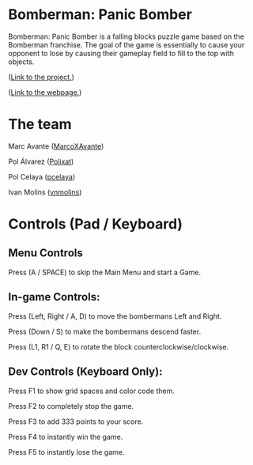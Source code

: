 # Bomberman: Panic Bomber
Bomberman: Panic Bomber is a falling blocks puzzle game based on the Bomberman franchise. The goal of the game is essentially to cause your opponent to lose by causing their gameplay field to fill to the top with objects.

([Link to the project.](https://github.com/33games/bomberpanic))

([Link to the webpage.](https://33games.github.io/website))

# The team
Marc Avante ([MarcoXAvante](https://github.com/MarcoXAvante))

Pol Álvarez ([Polixat](https://github.com/Polixat))

Pol Celaya ([pcelaya](https://github.com/pcelaya))

Ivan Molins ([vnmolins](https://github.com/vnmolins))

# Controls (Pad / Keyboard)
## Menu Controls
Press (A / SPACE) to skip the Main Menu and start a Game.

## In-game Controls:
Press (Left, Right / A, D) to move the bombermans Left and Right.

Press (Down / S) to make the bombermans descend faster.

Press (L1, R1 / Q, E) to rotate the block counterclockwise/clockwise.

## Dev Controls (Keyboard Only):
Press F1 to show grid spaces and color code them.

Press F2 to completely stop the game.

Press F3 to add 333 points to your score.

Press F4 to instantly win the game.

Press F5 to instantly lose the game.
